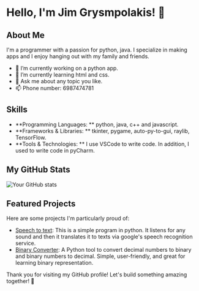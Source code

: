 # Hello, I'm Jim Grysmpolakis! 👋

## About Me

I'm a programmer with a passion for python, java. I specialize in making apps and I enjoy hanging out with my family and friends. 

- 🔭 I’m currently working on a python app.
- 🌱 I’m currently learning html and css.
- 💬 Ask me about any topic you like.
- 📫 Phone number: 6987474781

## Skills

- **Programming Languages: ** python, java, c++ and javascript. 
- **Frameworks & Libraries: ** tkinter, pygame, auto-py-to-gui, raylib, TensorFlow.
- **Tools & Technologies: ** I use VSCode to write code. In addition, I used to write code in pyCharm.

## My GitHub Stats

![Your GitHub stats](https://github-readme-stats.vercel.app/api?username=JimmyVS&show_icons=true&hide_border=true)

## Featured Projects

Here are some projects I'm particularly proud of:

- [Speech to text](https://github.com/JimmyVS/Speech-To-Text): This is a simple program in python. It listens for any sound and                                                                  then it translates it to texts via google's speech                                                                                recognition service. 
- [Binary Converter](https://github.com/JimmyVS/Binary-converter): A Python tool to convert decimal numbers to binary and binary                                                                     numbers to decimal. Simple, user-friendly, and great for                                                                          learning binary representation.

Thank you for visiting my GitHub profile! Let's build something amazing together! 🚀
